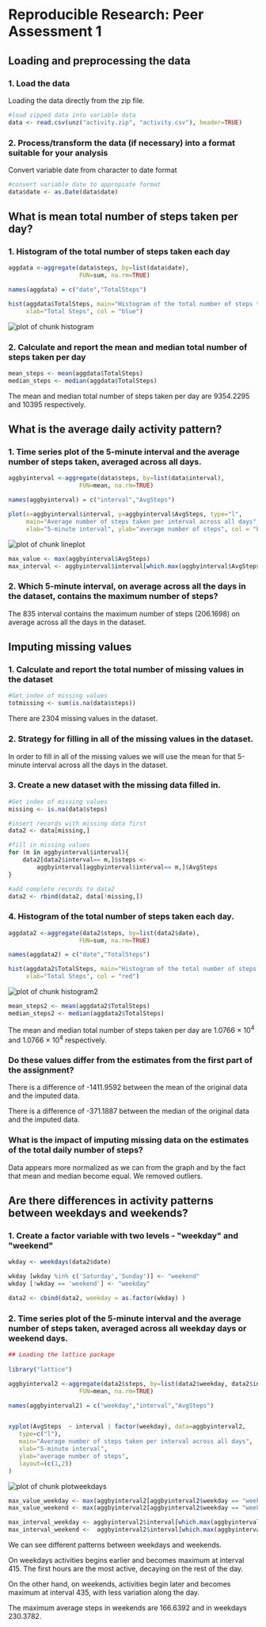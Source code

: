 # Reproducible Research: Peer Assessment 1




## Loading and preprocessing the data


### 1. Load the data

Loading the data directly from the zip file.


```r
#load zipped data into variable data
data <- read.csv(unz("activity.zip", "activity.csv"), header=TRUE)
```

### 2. Process/transform the data (if necessary) into a format suitable for your analysis

Convert variable date from character to date format


```r
#convert variable date to appropiate format
data$date <- as.Date(data$date)
```

## What is mean total number of steps taken per day?


### 1. Histogram of the total number of steps taken each day


```r
aggdata <-aggregate(data$steps, by=list(data$date), 
                    FUN=sum, na.rm=TRUE)

names(aggdata) = c("date","TotalSteps")

hist(aggdata$TotalSteps, main="Histogram of the total number of steps taken each day",
     xlab="Total Steps", col = "blue")
```

![plot of chunk histogram](figure/histogram.png) 


### 2. Calculate and report the mean and median total number of steps taken per day


```r
mean_steps <- mean(aggdata$TotalSteps)
median_steps <- median(aggdata$TotalSteps)
```
The mean and median total number of steps taken per day are 9354.2295 and 
10395 respectively.


## What is the average daily activity pattern?


### 1. Time series plot of the 5-minute interval and the average number of steps taken, averaged across all days.



```r
aggbyinterval <-aggregate(data$steps, by=list(data$interval), 
                    FUN=mean, na.rm=TRUE)

names(aggbyinterval) = c("interval","AvgSteps")

plot(x=aggbyinterval$interval, y=aggbyinterval$AvgSteps, type="l", 
     main="Average number of steps taken per interval across all days", 
     xlab="5-minute interval", ylab="average number of steps", col = "blue")
```

![plot of chunk lineplot](figure/lineplot.png) 

```r
max_value <- max(aggbyinterval$AvgSteps)
max_interval <- aggbyinterval$interval[which.max(aggbyinterval$AvgSteps)]
```


### 2. Which 5-minute interval, on average across all the days in the dataset, contains the maximum number of steps?


The 835 interval contains the maximum number of steps (206.1698) on average across all the days in the dataset.


## Imputing missing values


### 1. Calculate and report the total number of missing values in the dataset


```r
#Get index of missing values
totmissing <- sum(is.na(data$steps))
```

There are 2304 missing values in the dataset.



### 2. Strategy for filling in all of the missing values in the dataset.

In order to fill in all of the missing values we will use the mean for that 5-minute interval across all the days in the dataset.



### 3. Create a new dataset with the missing data filled in.



```r
#Get index of missing values
missing <- is.na(data$steps)

#insert records with missing data first
data2 <- data[missing,]

#fill in missing values
for (m in aggbyinterval$interval){
    data2[data2$interval== m,]$steps <- 
        aggbyinterval[aggbyinterval$interval== m,]$AvgSteps
}

#add complete records to data2
data2 <- rbind(data2, data[!missing,])
```


### 4. Histogram of the total number of steps taken each day.


```r
aggdata2 <-aggregate(data2$steps, by=list(data2$date), 
                    FUN=sum, na.rm=TRUE)

names(aggdata2) = c("date","TotalSteps")

hist(aggdata2$TotalSteps, main="Histogram of the total number of steps taken each day",
     xlab="Total Steps", col = "red")
```

![plot of chunk histogram2](figure/histogram2.png) 


```r
mean_steps2 <- mean(aggdata2$TotalSteps)
median_steps2 <- median(aggdata2$TotalSteps)
```

The mean and median total number of steps taken per day are 1.0766 &times; 10<sup>4</sup> and 
1.0766 &times; 10<sup>4</sup> respectively. 


### Do these values differ from the estimates from the first part of the assignment? 


There is a difference of -1411.9592 between the mean of the original data and the imputed data.

There is a difference of -371.1887 between the median of the original data and the imputed data.


### What is the impact of imputing missing data on the estimates of the total daily number of steps?

Data appears more normalized as we can from the graph and by the fact that mean and median become equal. We removed outliers.


## Are there differences in activity patterns between weekdays and weekends?

### 1. Create a factor variable with two levels - "weekday" and "weekend"


```r
wkday <- weekdays(data2$date)

wkday [wkday %in% c('Saturday','Sunday')] <- "weekend"
wkday [!wkday == 'weekend'] <- "weekday"

data2 <- cbind(data2, weekday = as.factor(wkday) )
```

### 2. Time series plot of the 5-minute interval and the average number of steps taken, averaged across all weekday days or weekend days. 




```r
## Loading the lattice package
 
library("lattice")

aggbyinterval2 <-aggregate(data2$steps, by=list(data2$weekday, data2$interval), 
                    FUN=mean, na.rm=TRUE)

names(aggbyinterval2) = c("weekday","interval","AvgSteps")


xyplot(AvgSteps  ~ interval | factor(weekday), data=aggbyinterval2,
   type=c("l"),
   main="Average number of steps taken per interval across all days",
   xlab="5-minute interval",
   ylab="average number of steps",
   layout=(c(1,2))
)
```

![plot of chunk plotweekdays](figure/plotweekdays.png) 

```r
max_value_weekday <- max(aggbyinterval2[aggbyinterval2$weekday == "weekday",]$AvgSteps)
max_value_weekend <- max(aggbyinterval2[aggbyinterval2$weekday == "weekend",]$AvgSteps)

max_interval_weekday <- aggbyinterval2$interval[which.max(aggbyinterval2[aggbyinterval2$weekday == "weekday",]$AvgSteps)]
max_interval_weekend <-  aggbyinterval2$interval[which.max(aggbyinterval2[aggbyinterval2$weekday == "weekend",]$AvgSteps)]
```


We can see different patterns between weekdays and weekends.

On weekdays activities begins earlier and becomes maximum at interval 415. The first hours are the most active, decaying on the rest of the day.

On the other hand, on weekends, activities begin later and becomes maximum at interval 435, with less variation along the day.

The maximum average steps in weekends are 166.6392 and in weekdays 230.3782.




